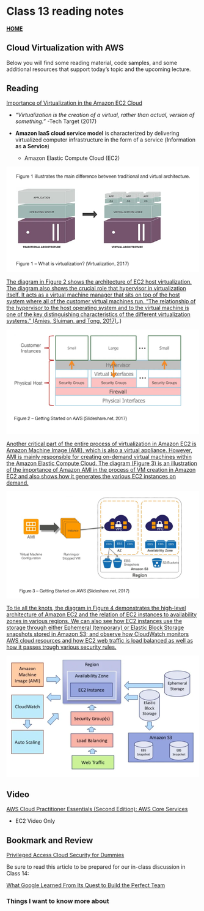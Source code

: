 # Class 13 reading notes

#### [HOME](https://cesarderio.github.io/reading-notes/)

## Cloud Virtualization with AWS

Below you will find some reading material, code samples, and some additional resources that support today’s topic and the upcoming lecture.

## Reading

[Importance of Virtualization in the Amazon EC2 Cloud](https://www.joe0.com/2017/06/11/importance-of-virtualization-in-the-amazon-ec2-cloud/)

* *“Virtualization is the creation of a virtual, rather than actual, version of something.”* -Tech Target (2017)

* **Amazon IaaS cloud service model** is characterized by delivering virtualized computer infrastructure in the form of a service (**I**nformation **a**s **a** **Service**)
  * Amazon Elastic Compute Cloud (EC2)

![Figure 1](../assets/img/IaaSFigure1.png)

[The diagram in Figure 2 shows the architecture of EC2 host virtualization. The diagram also shows the crucial role that hypervisor in virtualization itself. It acts as a virtual machine manager that sits on top of the host system where all of the customer virtual machines run. “The relationship of the hypervisor to the host operating system and to the virtual machine is one of the key distinguishing characteristics of the different virtualization systems.” (Amies, Sluiman, and Tong, 2017).](https://www.joe0.com/2017/06/11/importance-of-virtualization-in-the-amazon-ec2-cloud/#:~:text=The%20diagram%20in,and%20Tong%2C%202017).)

![Figure 2](../assets/img/IaaSFigure2.png)

[Another critical part of the entire process of virtualization in Amazon EC2 is Amazon Machine Image (AMI), which is also a virtual appliance. However, AMI is mainly responsible for creating on-demand virtual machines within the Amazon Elastic Compute Cloud. The diagram (Figure 3) is an illustration of the importance of Amazon AMI in the process of VM creation in Amazon EC2 and also shows how it generates the various EC2 instances on demand.](https://www.joe0.com/2017/06/11/importance-of-virtualization-in-the-amazon-ec2-cloud/#:~:text=Another%20critical%20part,instances%20on%20demand.)

![Figure 3](../assets/img/IaaSFigure3.png)

[To tie all the knots, the diagram in Figure 4 demonstrates the high-level architecture of Amazon EC2 and the relation of EC2 instances to availability zones in various regions. We can also see how EC2 instances use the storage through either Ephemeral (temporary) or Elastic Block Storage snapshots stored in Amazon S3; and observe how CloudWatch monitors AWS cloud resources and how EC2 web traffic is load balanced as well as how it passes trough various security rules.](https://www.joe0.com/2017/06/11/importance-of-virtualization-in-the-amazon-ec2-cloud/#:~:text=To%20tie%20all,various%20security%20rules.)

![Figure 4](../assets/img/IaaSFigure4.png)

## Video

[AWS Cloud Practitioner Essentials (Second Edition): AWS Core Services](https://www.aws.training/Details/eLearning?id=29700)

* EC2 Video Only

## Bookmark and Review

[Privileged Access Cloud Security for Dummies](https://www.dummies.com/wp-content/uploads/Privileged-Access-Cloud-Security-For-Dummies-Thycotic-Special-Edition.pdf)

Be sure to read this article to be prepared for our in-class discussion in Class 14:

[What Google Learned From Its Quest to Build the Perfect Team](https://www.google.com/amp/mobile.nytimes.com/2016/02/28/magazine/what-google-learned-from-its-quest-to-build-the-perfect-team.amp.html)

### Things I want to know more about
